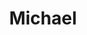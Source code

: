---
pid: rs321
title: Michael
location_transcription: west oak lane charter school
coordinates: "[-75.1633849, 40.0595479]"
zipcode: '19150'
gen_neighborhood: Northwest Philadelphia
neighborhood: Cedarbrook
outside_phl: 
age: '7'
age_range: 6-13
instagram: 
image_file_name: rs_321.jpg
proposal_transcription: 
topic: Unknown
topic_summary: '0'
type: Other No Form
keywords_other: 
credit: Joshua Johnson
image_labels: 
twitter: 
facebook: 
permalink: "/monuments/rs321/"
layout: item-page
---